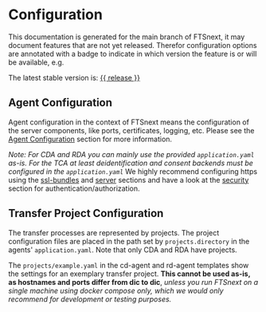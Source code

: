<script setup lang="ts">
  const release = import.meta.env.VITE_LATEST_RELEASE;
</script>

# Configuration

This documentation is generated for the main branch of FTSnext, it may document features that are
not yet released. Therefor configuration options are annotated with a badge to indicate in which
version the feature is or will be available, e.g. <Badge type="warning" text="Since 5.1" />

The latest stable version
is: [{{ release }}](https://github.com/medizininformatik-initiative/fts-next/releases/latest)

## Agent Configuration

Agent configuration in the context of FTSnext means the configuration of the server components,
like ports, certificates, logging, etc. Please see the [Agent Configuration](../agent) section for
more information.

_Note: For CDA and RDA you can mainly use the provided `application.yaml` as-is. For the TCA at
least deidentification and consent backends must be configured in the `application.yaml`_
We highly recommend configuring https using the [ssl-bundles](../configuration/ssl-bundles) and
[server](../configuration/server) sections and have a look at the
[security](../configuration/security) section for authentication/authorization.

## Transfer Project Configuration

The transfer processes are represented by projects. The project configuration files are placed in
the path set by `projects.directory` in the agents' `application.yaml`. Note that only CDA and RDA
have projects.

The `projects/example.yaml` in the cd-agent and rd-agent templates
show the settings for an exemplary transfer project.
**This cannot be used as-is, as hostnames and ports differ from dic to dic**,
_unless you run FTSnext on a single machine using docker compose only,
which we would only recommend for development or testing purposes._
